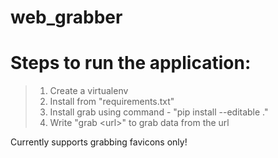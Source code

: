 # web_grabber

# Steps to run the application:
> 1. Create a virtualenv
> 2. Install from "requirements.txt"
> 3. Install grab using command - "pip install --editable ."
> 4. Write "grab \<url\>" to grab data from the url

Currently supports grabbing favicons only!
